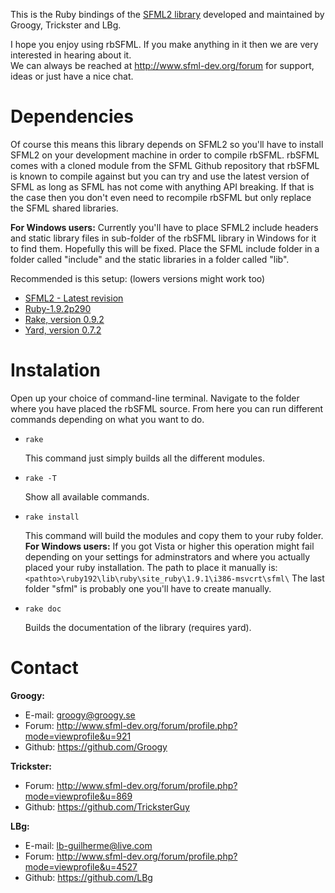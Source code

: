 This is the Ruby bindings of the [SFML2 library](https://github.com/LaurentGomila/SFML) developed and maintained by Groogy, Trickster and LBg. 

I hope you enjoy using rbSFML. If you make anything in it then we are very interested in hearing about it.  
We can always be reached at http://www.sfml-dev.org/forum for support, ideas or just have a nice chat.

Dependencies
============

Of course this means this library depends on SFML2 so you'll have to install SFML2 on your development machine in order to compile rbSFML. rbSFML comes with a cloned module from the SFML Github repository that rbSFML is known to compile against but you can try and use the latest version of SFML as long as SFML has not come with anything API breaking. If that is the case then you don't even need to recompile rbSFML but only replace the SFML shared libraries.

**For Windows users:** Currently you'll have to place SFML2 include headers and static library files in sub-folder of the rbSFML library in Windows for it to find them. Hopefully this will be fixed. Place the SFML include folder in a folder called "include" and the static libraries in a folder called "lib".

Recommended is this setup: (lowers versions might work too)

- [SFML2 - Latest revision](https://github.com/LaurentGomila/SFML)
- [Ruby-1.9.2p290](http://www.ruby-lang.org/en/downloads/)
- [Rake, version 0.9.2](https://rubygems.org/gems/rake)
- [Yard, version 0.7.2](https://rubygems.org/gems/yard)

Instalation
===========

Open up your choice of command-line terminal. Navigate to the folder where you have placed the rbSFML source. From here you can run different commands depending on what you want to do. 

- `rake`

  This command just simply builds all the different modules.

- `rake -T`

  Show all available commands.

- `rake install`

  This command will build the modules and copy them to your ruby folder.  
  **For Windows users:** If you got Vista or higher this operation might fail depending on your settings for adminstrators and where you actually placed your ruby installation. The path to place it manually is: `<pathto>\ruby192\lib\ruby\site_ruby\1.9.1\i386-msvcrt\sfml\` The last folder "sfml" is probably one you'll have to create manually.

- `rake doc`

  Builds the documentation of the library (requires yard).

Contact
=======

**Groogy:**

- E-mail: groogy@groogy.se
- Forum:  http://www.sfml-dev.org/forum/profile.php?mode=viewprofile&u=921
- Github: https://github.com/Groogy

**Trickster:**

- Forum:  http://www.sfml-dev.org/forum/profile.php?mode=viewprofile&u=869
- Github: https://github.com/TricksterGuy

**LBg:**

- E-mail: lb-guilherme@live.com
- Forum:  http://www.sfml-dev.org/forum/profile.php?mode=viewprofile&u=4527
- Github: https://github.com/LBg
